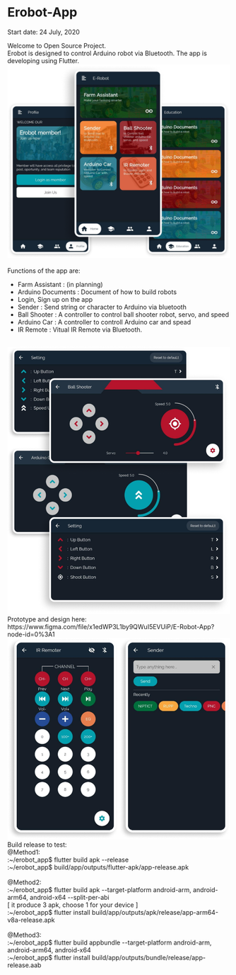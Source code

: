 # Erobot-App

Start date: 24 July, 2020

Welcome to Open Source Project.<br>
Erobot is designed to control Arduino robot via Bluetooth. The app is developing using Flutter.
<br>
<img src="./assets/5screen.png"><br><br>
Functions of the app are:<br>

* Farm Assistant : (in planning)
* Arduino Documents : Document of how to build robots
* Login, Sign up on the app
* Sender : Send string or character to Arduino via bluetooth
* Ball Shooter : A controller to control ball shooter robot, servo, and speed
* Arduino Car : A controller to controll Arduino car and spead
* IR Remote : Vitual IR Remote via Bluetooth.

<br>
<img src="./assets/4screen.png"><br>
Prototype and design here: https://www.figma.com/file/x1edWP3L1by9QWuI5EVUiP/E-Robot-App?node-id=0%3A1
<br>
<img src="./assets/2screen.png"><br>
Build release to test:<br>
@Method1:<br>
:~/erobot_app$ flutter build apk --release<br>
:~/erobot_app$ build/app/outputs/flutter-apk/app-release.apk
<br><br>
@Method2:<br>
:~/erobot_app$ flutter build apk --target-platform android-arm, android-arm64, android-x64 --split-per-abi
<br>
[ it produce 3 apk, choose 1 for your device ]<br>
:~/erobot_app$ flutter install build/app/outputs/apk/release/app-arm64-v8a-release.apk
<br><br>
@Method3:<br>
:~/erobot_app$ flutter build appbundle --target-platform android-arm, android-arm64, android-x64
<br>
:~/erobot_app$ flutter install build/app/outputs/bundle/release/app-release.aab

 
 
 
